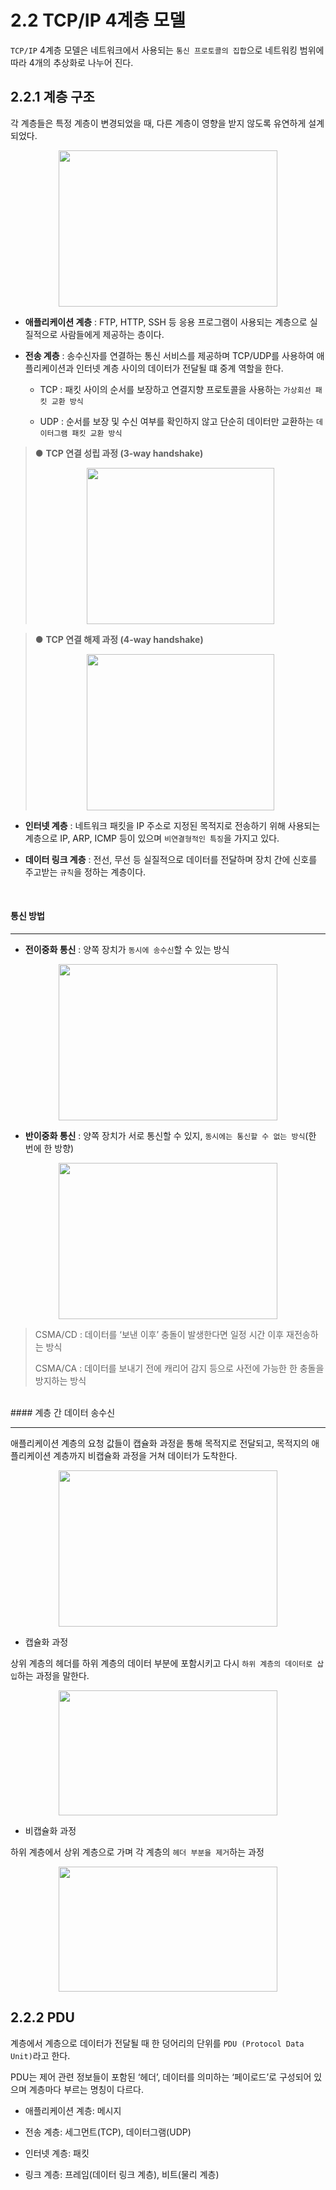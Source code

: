# 2.2 TCP/IP 4계층 모델

`TCP/IP` 4계층 모델은 네트워크에서 사용되는 `통신 프로토콜의 집합`으로 네트워킹 범위에 따라 4개의 추상화로 나누어 진다.

## 2.2.1 계층 구조

각 계층들은 특정 계층이 변경되었을 때, 다른 계층이 영향을 받지 않도록 유연하게 설계되었다. 

<p align="center"><img src="https://thebook.io/img/080326/081.jpg" width="350" height="250"/></p>

- **애플리케이션 계층** : FTP, HTTP, SSH 등 응용 프로그램이 사용되는 계층으로 실질적으로 사람들에게 제공하는 층이다.

- **전송 계층** : 송수신자를 연결하는 통신 서비스를 제공하며 TCP/UDP를 사용하여 애플리케이션과 인터넷 계층 사이의 데이터가 전달될 떄 중계 역할을 한다.
    - TCP : 패킷 사이의 순서를 보장하고 연결지향 프로토콜을 사용하는 `가상회선 패킷 교환 방식`
    
    - UDP : 순서를 보장 및 수신 여부를 확인하지 않고 단순히 데이터만 교환하는 `데이터그램 패킷 교환 방식` 

> ● **TCP 연결 성립 과정 (3-way handshake)**
> <p align="center"><img src="https://thebook.io/img/080326/085.jpg" width="300" height="250"/></p>


> ● **TCP 연결 해제 과정 (4-way handshake)**
> <p align="center"><img src="https://thebook.io/img/080326/086.jpg" width="300" height="250"/></p>

- **인터넷 계층** : 네트워크 패킷을 IP 주소로 지정된 목적지로 전송하기 위해 사용되는 계층으로 IP, ARP, ICMP 등이 있으며 `비연결형적인 특징`을 가지고 있다.

- **데이터 링크 계층** : 전선, 무선 등 실질적으로 데이터를 전달하며 장치 간에 신호를 주고받는 `규칙`을 정하는 계층이다.

<br>

#### 통신 방법

---

- **전이중화 통신** : 양쪽 장치가 `동시에 송수신`할 수 있는 방식

<p align="center"><img src="https://thebook.io/img/080326/088.jpg" width="350" height="250"/></p>

- **반이중화 통신** : 양쪽 장치가 서로 통신할 수 있지, `동시에는 통신할 수 없는 방식`(한 번에 한 방향)

<p align="center"><img src="https://thebook.io/img/080326/090_2.jpg" width="350" height="250"/></p>

> CSMA/CD : 데이터를 ‘보낸 이후’ 충돌이 발생한다면 일정 시간 이후 재전송하는 방식
>
> CSMA/CA : 데이터를 보내기 전에 캐리어 감지 등으로 사전에 가능한 한 충돌을 방지하는 방식

<br>
#### 계층 간 데이터 송수신

---

애플리케이션 계층의 요청 값들이 캡슐화 과정읕 통해 목적지로 전달되고, 목적지의 애플리케이션 계층까지 비캡슐화 과정을 거쳐 데이터가 도착한다.

<p align="center"><img src="https://thebook.io/img/080326/094_1.jpg" width="350" height="250"/></p>

- 캡슐화 과정

상위 계층의 헤더를 하위 계층의 데이터 부분에 포함시키고 다시 `하위 계층의 데이터로 삽입`하는 과정을 말한다.

<p align="center"><img src="https://thebook.io/img/080326/094_2.jpg" width="350" height="200"/></p>

- 비캡슐화 과정

하위 계층에서 상위 계층으로 가며 각 계층의 `헤더 부분을 제거`하는 과정
<p align="center"><img src="https://thebook.io/img/080326/095.jpg" width="350" height="200"/></p>

## 2.2.2 PDU

계층에서 계층으로 데이터가 전달될 때 한 덩어리의 단위를 `PDU (Protocol Data Unit)`라고 한다.

PDU는 제어 관련 정보들이 포함된 ‘헤더’, 데이터를 의미하는 ‘페이로드’로 구성되어 있으며 계층마다 부르는 명칭이 다르다.

- 애플리케이션 계층: 메시지

- 전송 계층: 세그먼트(TCP), 데이터그램(UDP)

- 인터넷 계층: 패킷

- 링크 계층: 프레임(데이터 링크 계층), 비트(물리 계층)

 